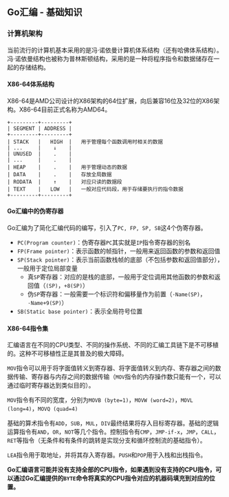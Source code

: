 Go汇编 - 基础知识
---------------


### 计算机架构

当前流行的计算机基本采用的是冯·诺依曼计算机体系结构（还有哈佛体系结构）。冯·诺依曼结构也被称为普林斯顿结构，采用的是一种将程序指令和数据储存在一起的存储结构。

#### X86-64体系结构

X86-64是AMD公司设计的X86架构的64位扩展，向后兼容16位及32位的X86架构。X86-64目前正式名称为AMD64。
```text
+---------+---------+
| SEGMENT | ADDRESS |
+---------+---------+
| STACK   |   HIGH  |   用于管理每个函数调用时相关的数据
| ...     |    ↓    |
| UNUSED  |    .    |
| ...     |    .    |   
| HEAP    |    .    |   用于管理动态的数据
| DATA    |    .    |   存放全局数据
| RODATA  |    ↑    |   对应只读的数据段
| TEXT    |   LOW   |   一般对应代码段，用于存储要执行的指令数据
+---------+---------+
```

#### Go汇编中的伪寄存器

Go汇编为了简化汇编代码的编写，引入了`PC, FP, SP, SB`这4个伪寄存器。
 * `PC(Program counter)`：伪寄存器`PC`其实就是`IP`指令寄存器的别名
 * `FP(Frame pointer)`：表示函数的帧指针，一般用来返回函数的参数和返回值
 * `SP(Stack pointer)`：表示当前函数栈帧的底部（不包括参数和返回值部分），一般用于定位局部变量
    * 真`SP`寄存器：对应的是栈的底部，一般用于定位调用其他函数的参数和返回值（`(SP)`，`+8(SP)`）
    * 伪`SP`寄存器：一般需要一个标识符和偏移量作为前置（`·Name(SP)`，`·Name+9(SP)`）
 * `SB(Static base pointer)`：表示全局符号位置

#### X86-64指令集

汇编语言在不同的CPU类型、不同的操作系统、不同的汇编工具链下是不可移植的。这种不可移植性正是其普及的极大障碍。

`MOV`指令可以用于将字面值转义到寄存器、将字面值转义到内存、寄存器之间的数据传输、寄存器与内存之间的数据传输（`MOV`指令的内存操作数只能有一个，可以通过临时寄存器达到类似目的）。

`MOV`指令有不同的宽度，分别为`MOVB (byte=1)`，`MOVW (word=2)`，`MOVL (long=4)`，`MOVQ (quad=4)`

基础的算术指令有`ADD`，`SUB`，`MUL`，`DIV`最终结果将存入目标寄存器。基础的逻辑运算指令有`AND`，`OR`，`NOT`等几个指令。控制指令有`CMP`，`JMP-if-x`，`JMP`，`CALL`，`RET`等指令（无条件和有条件的跳转是实现分支和循环控制流的基础指令）。

`LEA`指令用于取地址，并将其存入寄存器。`PUSH`和`POP`用于入栈和出栈指令。

__Go汇编语言可能并没有支持全部的CPU指令，如果遇到没有支持的CPU指令，可以通过Go汇编提供的`BYTE`命令将真实的CPU指令对应的机器码填充到对应的位置。__
